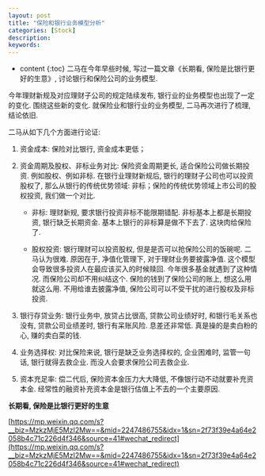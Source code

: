 ```yaml
---
layout: post
title: "保险和银行业务模型分析"
categories: [Stock]
description:
keywords:
---
```


* content
{:toc}
二马在今年早些时候, 写过一篇文章《长期看, 保险是比银行更好的生意》, 讨论银行和保险公司的业务模型. 

今年理财新规及对应理财子公司的规定陆续发布, 银行业的业务模型也出现了一定的变化. 围绕这些新的变化. 就保险业和银行业的业务模型, 二马再次进行了梳理, 结论依旧. 

二马从如下几个方面进行论证: 

1. 资金成本: 保险对比银行, 资金成本更低；

2. 资金周期及股权、非标业务对比: 保险资金周期更长, 适合保险公司做长期投资. 例如股权、例如非标. 在银行业理财新规后, 银行的理财子公司也可以投资股权了, 那么从银行的传统优势领域: 非标；保险的传统优势领域上市公司的股权投资, 我们做一个对比. 

    * 非标: 理财新规, 要求银行投资非标不能限期错配. 非标基本上都是长期投资, 银行缺乏长期资金. 基本上银行的非标算是做不下去了. 这块肉给保险了. 

    * 股权投资: 银行理财可以投资股权, 但是是否可以抢保险公司的饭碗呢. 二马认为很难. 原因在于, 净值化管理下, 对于理财业务要披露净值. 这个模型会导致很多投资人在最应该买入的时候赎回. 今年很多基金就遇到了这种情况. 而保险公司却不用纠结这个. 保险的钱到了保险公司的账上, 想这么用就这么用. 不用给谁去披露净值, 保险公司可以不受干扰的进行股权及非标投资. 

3. 银行存贷业务: 银行业务中, 放贷占比很高, 贷款公司业绩好时, 和银行毛关系也没有, 贷款公司业绩差时, 银行有呆账风险. 息差还非常低. 真是操的是卖白粉的心, 赚的卖白菜的钱. 

4. 业务选择权: 对比保险来说, 银行是缺乏业务选择权的, 企业困难时, 监管一句话, 银行就得去救企业. 而没人会要求保险公司去救企业. 

5. 资本充足率: 偿二代后, 保险资本金压力大大降低, 不像银行动不动就要补充资本金. 经常性的融资补充资本金是银行估值上不去的一个主要原因. 

**长期看, 保险是比银行更好的生意**

[https://mp.weixin.qq.com/s?__biz=MzkzMjE5MzI2Mw==&mid=2247486755&idx=1&sn=2f73f39e4a64e2058b4c71c226d4f346&source=41#wechat_redirect](https://mp.weixin.qq.com/s?__biz=MzkzMjE5MzI2Mw==&mid=2247486755&idx=1&sn=2f73f39e4a64e2058b4c71c226d4f346&source=41#wechat_redirect)
